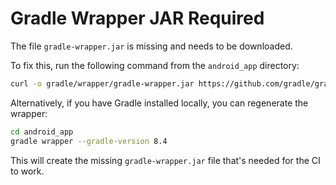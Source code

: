 # Gradle Wrapper JAR Required

The file `gradle-wrapper.jar` is missing and needs to be downloaded.

To fix this, run the following command from the `android_app` directory:

```bash
curl -o gradle/wrapper/gradle-wrapper.jar https://github.com/gradle/gradle/raw/v8.4.0/gradle/wrapper/gradle-wrapper.jar
```

Alternatively, if you have Gradle installed locally, you can regenerate the wrapper:

```bash
cd android_app
gradle wrapper --gradle-version 8.4
```

This will create the missing `gradle-wrapper.jar` file that's needed for the CI to work.